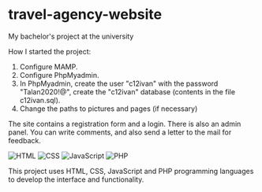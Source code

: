 # travel-agency-website
My bachelor's project at the university

How I started the project:
1. Configure MAMP.
2. Configure PhpMyadmin.
3. In PhpMyadmin, create the user "c12ivan" with the password "Talan2020!@", create the "c12ivan" database (contents in the file c12ivan.sql).
4. Change the paths to pictures and pages (if necessary)

The site contains a registration form and a login. There is also an admin panel.
You can write comments, and also send a letter to the mail for feedback.


![HTML](https://img.shields.io/badge/-HTML-239120?logo=html5&logoColor=white)
![CSS](https://img.shields.io/badge/-CSS-1572B6?logo=css3&logoColor=white)
![JavaScript](https://img.shields.io/badge/-JavaScript-F7DF1E?logo=javascript&logoColor=black)
![PHP](https://img.shields.io/badge/-PHP-777BB4?logo=php&logoColor=white)

This project uses HTML, CSS, JavaScript and PHP programming languages to develop the interface and functionality.
